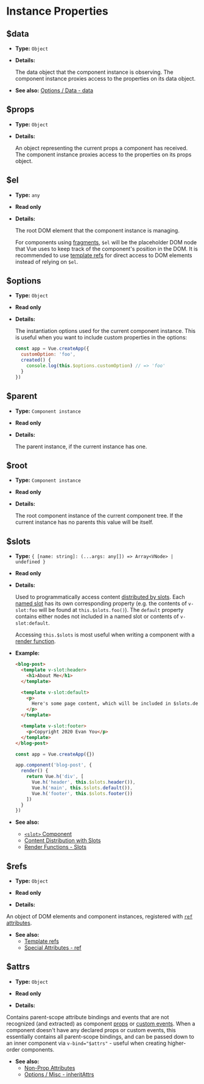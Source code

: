# Instance Properties

## $data

- **Type:** `Object`

- **Details:**

  The data object that the component instance is observing. The component instance proxies access to the properties on its data object.

- **See also:** [Options / Data - data](./options-data.html#data-2)

## $props

- **Type:** `Object`

- **Details:**

  An object representing the current props a component has received. The component instance proxies access to the properties on its props object.

## $el

- **Type:** `any`

- **Read only**

- **Details:**

  The root DOM element that the component instance is managing.

  For components using [fragments](../guide/migration/fragments), `$el` will be the placeholder DOM node that Vue uses to keep track of the component's position in the DOM. It is recommended to use [template refs](../guide/component-template-refs.html) for direct access to DOM elements instead of relying on `$el`.

## $options

- **Type:** `Object`

- **Read only**

- **Details:**

  The instantiation options used for the current component instance. This is useful when you want to include custom properties in the options:

  ```js
  const app = Vue.createApp({
    customOption: 'foo',
    created() {
      console.log(this.$options.customOption) // => 'foo'
    }
  })
  ```

## $parent

- **Type:** `Component instance`

- **Read only**

- **Details:**

  The parent instance, if the current instance has one.

## $root

- **Type:** `Component instance`

- **Read only**

- **Details:**

  The root component instance of the current component tree. If the current instance has no parents this value will be itself.

## $slots

- **Type:** `{ [name: string]: (...args: any[]) => Array<VNode> | undefined }`

- **Read only**

- **Details:**

  Used to programmatically access content [distributed by slots](../guide/component-basics.html#content-distribution-with-slots). Each [named slot](../guide/component-slots.html#named-slots) has its own corresponding property (e.g. the contents of `v-slot:foo` will be found at `this.$slots.foo()`). The `default` property contains either nodes not included in a named slot or contents of `v-slot:default`.

  Accessing `this.$slots` is most useful when writing a component with a [render function](../guide/render-function.html).

- **Example:**

  ```html
  <blog-post>
    <template v-slot:header>
      <h1>About Me</h1>
    </template>

    <template v-slot:default>
      <p>
        Here's some page content, which will be included in $slots.default.
      </p>
    </template>

    <template v-slot:footer>
      <p>Copyright 2020 Evan You</p>
    </template>
  </blog-post>
  ```

  ```js
  const app = Vue.createApp({})

  app.component('blog-post', {
    render() {
      return Vue.h('div', [
        Vue.h('header', this.$slots.header()),
        Vue.h('main', this.$slots.default()),
        Vue.h('footer', this.$slots.footer())
      ])
    }
  })
  ```

- **See also:**
  - [`<slot>` Component](built-in-components.html#slot)
  - [Content Distribution with Slots](../guide/component-basics.html#content-distribution-with-slots)
  - [Render Functions - Slots](../guide/render-function.html#slots)

## $refs

- **Type:** `Object`

- **Read only**

- **Details:**

An object of DOM elements and component instances, registered with [`ref` attributes](../guide/component-template-refs.html).

- **See also:**
  - [Template refs](../guide/component-template-refs.html)
  - [Special Attributes - ref](./special-attributes.md#ref)

## $attrs

- **Type:** `Object`

- **Read only**

- **Details:**

Contains parent-scope attribute bindings and events that are not recognized (and extracted) as component [props](./options-data.html#props) or [custom events](./options-data.html#emits). When a component doesn't have any declared props or custom events, this essentially contains all parent-scope bindings, and can be passed down to an inner component via `v-bind="$attrs"` - useful when creating higher-order components.

- **See also:**
  - [Non-Prop Attributes](../guide/component-attrs.html)
  - [Options / Misc - inheritAttrs](./options-misc.html#inheritattrs)
